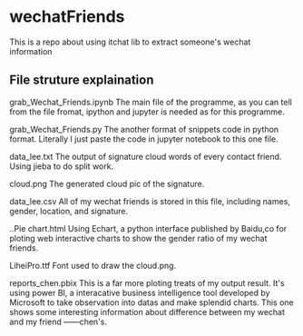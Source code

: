 # wechatFriends
This is a repo about using itchat lib to extract someone's wechat information


## File struture explaination
grab_Wechat_Friends.ipynb
The main file of the programme, as you can tell from the file fromat, ipython and jupyter is needed as for this programme.

grab_Wechat_Friends.py
The another format of snippets code in python format. Literally I just paste the code in jupyter notebook to this one file.

data_lee.txt
The output of signature cloud words of every contact friend. Using jieba to do split work.

cloud.png
The generated cloud pic of the signature.

data_lee.csv
All of my wechat friends is stored in this file, including names, gender, location, and signature.

..Pie chart.html
Using Echart, a python interface published by Baidu,co for ploting web interactive charts to show the gender ratio of my wechat friends.

LiheiPro.ttf
Font used to draw the cloud.png.

reports_chen.pbix
This is a far more ploting treats of my output result. It's using power BI, a interacative business intelligence tool developed by Microsoft to take observation into datas and make splendid charts. This one shows some interesting information about difference between my wechat and my friend ——chen's.

